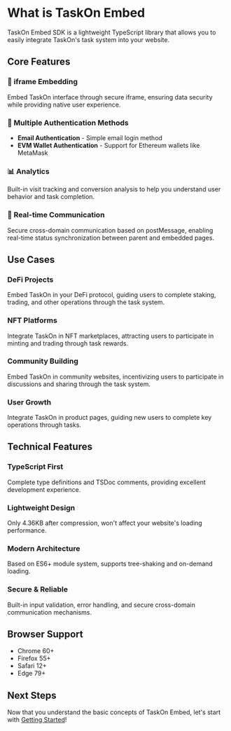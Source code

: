 # What is TaskOn Embed

TaskOn Embed SDK is a lightweight TypeScript library that allows you to easily integrate TaskOn's task system into your website.

## Core Features

### 🎯 iframe Embedding

Embed TaskOn interface through secure iframe, ensuring data security while providing native user experience.

### 🔐 Multiple Authentication Methods

- **Email Authentication** - Simple email login method
- **EVM Wallet Authentication** - Support for Ethereum wallets like MetaMask

### 📊 Analytics

Built-in visit tracking and conversion analysis to help you understand user behavior and task completion.

### 🔄 Real-time Communication

Secure cross-domain communication based on postMessage, enabling real-time status synchronization between parent and embedded pages.

## Use Cases

### DeFi Projects

Embed TaskOn in your DeFi protocol, guiding users to complete staking, trading, and other operations through the task system.

### NFT Platforms

Integrate TaskOn in NFT marketplaces, attracting users to participate in minting and trading through task rewards.

### Community Building

Embed TaskOn in community websites, incentivizing users to participate in discussions and sharing through the task system.

### User Growth

Integrate TaskOn in product pages, guiding new users to complete key operations through tasks.

## Technical Features

### TypeScript First

Complete type definitions and TSDoc comments, providing excellent development experience.

### Lightweight Design

Only 4.36KB after compression, won't affect your website's loading performance.

### Modern Architecture

Based on ES6+ module system, supports tree-shaking and on-demand loading.

### Secure & Reliable

Built-in input validation, error handling, and secure cross-domain communication mechanisms.

## Browser Support

- Chrome 60+
- Firefox 55+
- Safari 12+
- Edge 79+

## Next Steps

Now that you understand the basic concepts of TaskOn Embed, let's start with [Getting Started](/guide/getting-started)!
